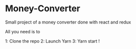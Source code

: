# Money-Converter
Small project of a money converter done with react and redux

All you need is to

1: Clone the repo
2: Launch Yarn
3: Yarn start !

